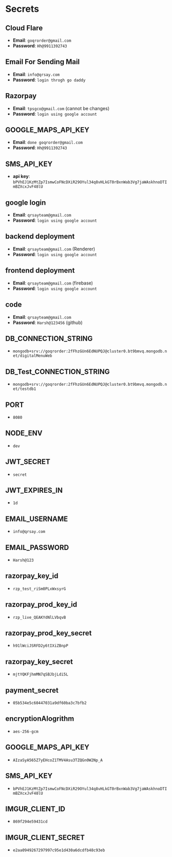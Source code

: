 # Secrets

## Cloud Flare

- **Email**: `goqrorder@gmail.com`
- **Password**: `Hh@9911392743`

## Email For Sending Mail

- **Email**: `info@qrsay.com`
- **Password**: `login throgh go daddy`

## Razorpay

- **Email**: `tpsgco@gmail.com` (cannot be changes)
- **Password**: `login using google account`

## GOOGLE_MAPS_API_KEY

- **Email**: `done goqrorder@gmail.com`
- **Password**: `Hh@9911392743`

## SMS_API_KEY

- **api key**: `bPVhEJ1KzMtZp7IsmwCoFNcDXiR29OYul34q8vHLkGT0rBxnWab3Vg7jaWAskhnoDTImBZXcxJvF48lU`

## google login

- **Email**: `qrsayteam@gmail.com`
- **Password**: `login using google account`

## backend deployment

- **Email**: `qrsayteam@gmail.com` (Renderer)
- **Password**: `login using google account`

## frontend deployment

- **Email**: `qrsayteam@gmail.com` (firebase)
- **Password**: `login using google account`

## code

- **Email**: `qrsayteam@gmail.com`
- **Password**: `Harsh@123456` (github)

## DB_CONNECTION_STRING

- `mongodb+srv://goqrorder:2fFhzGUn6EdNUPQJ@cluster0.bt9bmvq.mongodb.net/digitalMenuWeb`

## DB_Test_CONNECTION_STRING

- `mongodb+srv://goqrorder:2fFhzGUn6EdNUPQJ@cluster0.bt9bmvq.mongodb.net/testdb1`

## PORT

- `8080`

## NODE_ENV

- `dev`

## JWT_SECRET

- `secret`

## JWT_EXPIRES_IN

- `1d`

## EMAIL_USERNAME

- `info@qrsay.com`

## EMAIL_PASSWORD

- `Harsh@123`

## razorpay_key_id

- `rzp_test_riSm0PLxWxsyrG`

## razorpay_prod_key_id

- `rzp_live_QEAKYdNlLVbqvB`

## razorpay_prod_key_secret

- `h91lWciJSRFD2y6tIXiZBnpP`

## razorpay_key_secret

- `mjtYQKFjhmMN7qSBJbjLdi5L`

## payment_secret

- `05b534e5c60447031a9df60ba3c7bfb2`

## encryptionAlogrithm

- `aes-256-gcm`

## GOOGLE_MAPS_API_KEY

- `AIzaSyA565Z7yEHcoZ1TMV4Asu3TZQGn0W2Np_A`

## SMS_API_KEY

- `bPVhEJ1KzMtZp7IsmwCoFNcDXiR29OYul34q8vHLkGT0rBxnWab3Vg7jaWAskhnoDTImBZXcxJvF48lU`

## IMGUR_CLIENT_ID

- `869f294e59431cd`

## IMGUR_CLIENT_SECRET

- `e2aa0949267297997c95e1d430a6dcdfb48c93eb`
